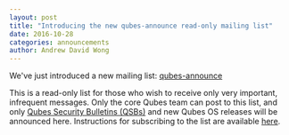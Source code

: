 ```yaml
---
layout: post
title: "Introducing the new qubes-announce read-only mailing list"
date: 2016-10-28
categories: announcements
author: Andrew David Wong
---
```


We've just introduced a new mailing list: [qubes-announce]

This is a read-only list for those who wish to receive only very important,
infrequent messages. Only the core Qubes team can post to this list, and only
[Qubes Security Bulletins (QSBs)][qsb] and new Qubes OS releases will be
announced here. Instructions for subscribing to the list are available
[here][qubes-announce].


[qubes-announce]: /mailing-lists/#qubes-announce
[qsb]: /doc/security-bulletins/

